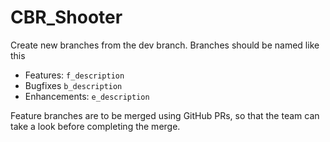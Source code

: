 # CBR_Shooter

Create new branches from the dev branch.
Branches should be named like this 
* Features: `f_description`
* Bugfixes `b_description`
* Enhancements: `e_description`

Feature branches are to be merged using GitHub PRs, so that the team can take a look before completing the merge.
